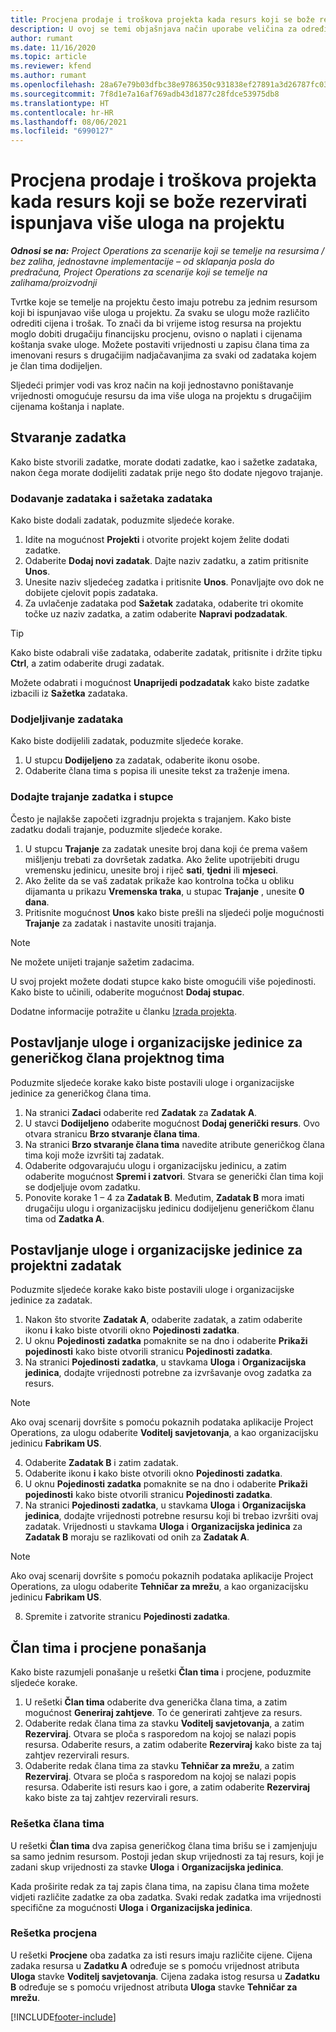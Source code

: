 ```yaml
---
title: Procjena prodaje i troškova projekta kada resurs koji se bože rezervirati ispunjava više uloga na projektu
description: U ovoj se temi objašnjava način uporabe veličina za određivanje cijena za potporu procjenama cijena i troškova za resurs koji ispunjava više uloga u projektu.
author: rumant
ms.date: 11/16/2020
ms.topic: article
ms.reviewer: kfend
ms.author: rumant
ms.openlocfilehash: 28a67e79b03dfbc38e9786350c931838ef27891a3d26787fc0334e0572528228
ms.sourcegitcommit: 7f8d1e7a16af769adb43d1877c28fdce53975db8
ms.translationtype: HT
ms.contentlocale: hr-HR
ms.lasthandoff: 08/06/2021
ms.locfileid: "6990127"
---
```

# <a name="estimate-project-sales-and-costs-when-a-bookable-resource-fills-multiple-roles-on-a-project"></a>Procjena prodaje i troškova projekta kada resurs koji se bože rezervirati ispunjava više uloga na projektu 

_**Odnosi se na:** Project Operations za scenarije koji se temelje na resursima / bez zaliha, jednostavne implementacije – od sklapanja posla do predračuna, Project Operations za scenarije koji se temelje na zalihama/proizvodnji_ 

Tvrtke koje se temelje na projektu često imaju potrebu za jednim resursom koji bi ispunjavao više uloga u projektu. Za svaku se ulogu može različito odrediti cijena i trošak. To znači da bi vrijeme istog resursa na projektu moglo dobiti drugačiju financijsku procjenu, ovisno o naplati i cijenama koštanja svake uloge. Možete postaviti vrijednosti u zapisu člana tima za imenovani resurs s drugačijim nadjačavanjima za svaki od zadataka kojem je član tima dodijeljen.

Sljedeći primjer vodi vas kroz način na koji jednostavno poništavanje vrijednosti omogućuje resursu da ima više uloga na projektu s drugačijim cijenama koštanja i naplate.

## <a name="create-tasks"></a>Stvaranje zadatka
Kako biste stvorili zadatke, morate dodati zadatke, kao i sažetke zadataka, nakon čega morate dodijeliti zadatak prije nego što dodate njegovo trajanje. 

### <a name="add-tasks-and-summary-tasks"></a>Dodavanje zadataka i sažetaka zadataka
Kako biste dodali zadatak, poduzmite sljedeće korake.

1. Idite na mogućnost **Projekti** i otvorite projekt kojem želite dodati zadatke.
2. Odaberite **Dodaj novi zadatak**. Dajte naziv zadatku, a zatim pritisnite **Unos**.
3. Unesite naziv sljedećeg zadatka i pritisnite **Unos**. Ponavljajte ovo dok ne dobijete cjelovit popis zadataka.
3. Za uvlačenje zadataka pod **Sažetak** zadataka, odaberite tri okomite točke uz naziv zadatka, a zatim odaberite **Napravi podzadatak**. 

  > [!TIP]
  > Kako biste odabrali više zadataka, odaberite zadatak, pritisnite i držite tipku **Ctrl**, a zatim odaberite drugi zadatak.
  >
  > Možete odabrati i mogućnost **Unaprijedi podzadatak** kako biste zadatke izbacili iz **Sažetka** zadataka.

### <a name="assign-tasks"></a>Dodjeljivanje zadataka

Kako biste dodijelili zadatak, poduzmite sljedeće korake.

1. U stupcu **Dodijeljeno** za zadatak, odaberite ikonu osobe.
2. Odaberite člana tima s popisa ili unesite tekst za traženje imena.

### <a name="add-task-duration-and-columns"></a>Dodajte trajanje zadatka i stupce

Često je najlakše započeti izgradnju projekta s trajanjem. Kako biste zadatku dodali trajanje, poduzmite sljedeće korake.

1. U stupcu **Trajanje** za zadatak unesite broj dana koji će prema vašem mišljenju trebati za dovršetak zadatka. Ako želite upotrijebiti drugu vremensku jedinicu, unesite broj i riječ **sati**, **tjedni** ili **mjeseci**.
2. Ako želite da se vaš zadatak prikaže kao kontrolna točka u obliku dijamanta u prikazu **Vremenska traka**, u stupac **Trajanje** , unesite **0 dana**.
3. Pritisnite mogućnost **Unos** kako biste prešli na sljedeći polje mogućnosti **Trajanje** za zadatak i nastavite unositi trajanja.

  > [!NOTE]
  > Ne možete unijeti trajanje sažetim zadacima.

U svoj projekt možete dodati stupce kako biste omogućili više pojedinosti. Kako biste to učinili, odaberite mogućnost **Dodaj stupac**. 

Dodatne informacije potražite u članku [Izrada projekta](https://support.microsoft.com/en-us/office/create-a-project-a5b5e823-fb2e-45fd-be00-7d84422d9749).

## <a name="set-up-the-role-and-organization-unit-for-a-generic-project-team-member"></a>Postavljanje uloge i organizacijske jedinice za generičkog člana projektnog tima
Poduzmite sljedeće korake kako biste postavili uloge i organizacijske jedinice za generičkog člana tima.

1. Na stranici **Zadaci** odaberite red **Zadatak** za **Zadatak A**. 
2. U stavci **Dodijeljeno** odaberite mogućnost **Dodaj generički resurs**. Ovo otvara stranicu **Brzo stvaranje člana tima**.
3. Na stranici **Brzo stvaranje člana tima** navedite atribute generičkog člana tima koji može izvršiti taj zadatak.
4. Odaberite odgovarajuću ulogu i organizacijsku jedinicu, a zatim odaberite mogućnost **Spremi i zatvori**. Stvara se generički član tima koji se dodjeljuje ovom zadatku. 
5. Ponovite korake 1 – 4 za **Zadatak B**. Međutim, **Zadatak B** mora imati drugačiju ulogu i organizacijsku jedinicu dodijeljenu generičkom članu tima od **Zadatka A**. 

## <a name="set-up-the-role-and-organization-unit-for-a-project-task"></a>Postavljanje uloge i organizacijske jedinice za projektni zadatak
Poduzmite sljedeće korake kako biste postavili uloge i organizacijske jedinice za zadatak.

1. Nakon što stvorite **Zadatak A**, odaberite zadatak, a zatim odaberite ikonu **i** kako biste otvorili okno **Pojedinosti zadatka**. 
2. U oknu **Pojedinosti zadatka** pomaknite se na dno i odaberite **Prikaži pojedinosti** kako biste otvorili stranicu **Pojedinosti zadatka**.
3. Na stranici **Pojedinosti zadatka**, u stavkama **Uloga** i **Organizacijska jedinica**, dodajte vrijednosti potrebne za izvršavanje ovog zadatka za resurs. 

  > [!NOTE]
  > Ako ovaj scenarij dovršite s pomoću pokaznih podataka aplikacije Project Operations, za ulogu odaberite **Voditelj savjetovanja**, a kao organizacijsku jedinicu **Fabrikam US**.

4. Odaberite **Zadatak B** i zatim zadatak.
5. Odaberite ikonu **i** kako biste otvorili okno **Pojedinosti zadatka**. 
6. U oknu **Pojedinosti zadatka** pomaknite se na dno i odaberite **Prikaži pojedinosti** kako biste otvorili stranicu **Pojedinosti zadatka**.
7. Na stranici **Pojedinosti zadatka**, u stavkama **Uloga** i **Organizacijska jedinica**, dodajte vrijednosti potrebne resursu koji bi trebao izvršiti ovaj zadatak. Vrijednosti u stavkama **Uloga** i **Organizacijska jedinica** za **Zadatak B** moraju se razlikovati od onih za **Zadatak A**. 

  > [!NOTE]
  > Ako ovaj scenarij dovršite s pomoću pokaznih podataka aplikacije Project Operations, za ulogu odaberite **Tehničar za mrežu**, a kao organizacijsku jedinicu **Fabrikam US**.

8. Spremite i zatvorite stranicu **Pojedinosti zadatka**. 

## <a name="team-member-and-estimates-behavior"></a>Član tima i procjene ponašanja 
Kako biste razumjeli ponašanje u rešetki **Član tima** i procjene, poduzmite sljedeće korake.

1. U rešetki **Član tima** odaberite dva generička člana tima, a zatim mogućnost **Generiraj zahtjeve**. To će generirati zahtjeve za resurs. 
2. Odaberite redak člana tima za stavku **Voditelj savjetovanja**, a zatim **Rezerviraj**. Otvara se ploča s rasporedom na kojoj se nalazi popis resursa. Odaberite resurs, a zatim odaberite **Rezerviraj** kako biste za taj zahtjev rezervirali resurs.
3. Odaberite redak člana tima za stavku **Tehničar za mrežu**, a zatim **Rezerviraj**. Otvara se ploča s rasporedom na kojoj se nalazi popis resursa. Odaberite isti resurs kao i gore, a zatim odaberite **Rezerviraj** kako biste za taj zahtjev rezervirali resurs.

### <a name="team-member-grid"></a>Rešetka člana tima 

U rešetki **Član tima** dva zapisa generičkog člana tima brišu se i zamjenjuju sa samo jednim resursom. Postoji jedan skup vrijednosti za taj resurs, koji je zadani skup vrijednosti za stavke **Uloga** i **Organizacijska jedinica**.

Kada proširite redak za taj zapis člana tima, na zapisu člana tima možete vidjeti različite zadatke za oba zadatka. Svaki redak zadatka ima vrijednosti specifične za mogućnosti **Uloga** i **Organizacijska jedinica**. 

### <a name="estimates-grid"></a>Rešetka procjena 

U rešetki **Procjene** oba zadatka za isti resurs imaju različite cijene. Cijena zadaka resursa u **Zadatku A** određuje se s pomoću vrijednost atributa **Uloga** stavke **Voditelj savjetovanja**. Cijena zadaka istog resursa u **Zadatku B** određuje se s pomoću vrijednost atributa **Uloga** stavke **Tehničar za mrežu**.


[!INCLUDE[footer-include](../includes/footer-banner.md)]
